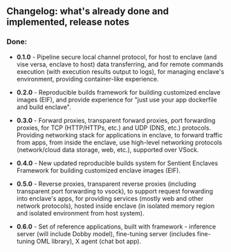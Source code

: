 ## Changelog: what's already done and implemented, release notes

### Done:

- **0.1.0** - Pipeline secure local channel protocol, for host to enclave (and vise versa, enclave to host) data transferring,
        and for remote commands execution (with execution results output to logs),
        for managing enclave's environment, providing container-like experience.

- **0.2.0** - Reproducible builds framework for building customized enclave images (EIF),
        and provide experience for "just use your app dockerfile and build enclave".

- **0.3.0** - Forward proxies, transparent forward proxies, port forwarding proxies, for TCP (HTTP/HTTPs, etc.) and UDP (DNS, etc.) protocols.
        Providing networking stack for applications in enclave, to forward traffic from apps, from inside the enclave,
        use high-level networking protocols (network/cloud data storage, web, etc.), supported over VSock.

- **0.4.0** - New updated reproducible builds system for Sentient Enclaves Framework for building customized enclave images (EIF).

- **0.5.0** - Reverse proxies, transparent reverse proxies (including transparent port forwarding to vsock),
        to support request forwarding into enclave's apps, for providing services (mostly web and other network protocols),
        hosted inside enclave (in isolated memory region and isolated environment from host system).

- **0.6.0** - Set of reference applications, built with framework - inference server (will include Dobby model),
        fine-tuning server (includes fine-tuning OML library), X agent (chat bot app).
